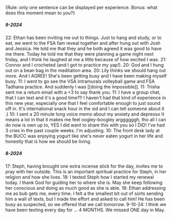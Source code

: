 {Rule: only one sentence can be displayed per experience. Bonus: what does this moment mean to you?}

##### 9-2024

22: Ethan has been inviting me out to things.
	Just to hang and study, or to eat, we went to the FSA fam reveal together and after hung out with Josh and Jessica. He told me that they and he both agreed it was good to have me there. Today he told me that they were planning a game night next friday, and I think he laughed at me a little because of how excited I was.
21: Connor and I crocheted (and I got to practice my yap!).
20: God and I hung out on a bean bag in the meditation area.
20: Lily thinks we should hang out more.
	And I AGREE! She's been getting busy and I have been making myself busy.
11: I went to go see the VSA intramurals volleyball game and FSA Tadhana practice.
	And suddenly I was [[doing the impossible]].
11: Trisha sent me a return email with a <3 to say thank you.
11: I have a group chat, that I can text and it's a good time?!! 
	I haven't had that kind of experience in this new year, especially one that I feel comfortable enough to just sound off in. It's international snack hour in the sid and I can tell someone about it :)
10: I sent a 20 minute long voice memo about my anxiety and depresso
	It means a lot in that it makes me feel oogley-boogley arggggggh, tho all I can do now is own up to, YES I did want to share this with you so I DID! I've had 3 cries in the past couple weeks. I'm adjusting.
10: The front desk lady at the BUCC was enjoying yogurt like she's never eaten yogurt in her life and honestly that is how we should be living.
##### 8-2024
17: Steph, having brought one extra incense stick for the day, invites me to pray with her outside.
	This is an important spiritual practice for Steph, in her religion and how she lives.
18: I texted Steph how I started my renewal today. 
	I thank God for guiding her to where she is. May she keep following her conscious and doing as much good as she is able.
18: Ethan addressing me as bub gets me, every time.
	I felt a the smallest bit out of sorts sending him a wall of texts, but I made the effort and asked to call him! He has been busy as suspected, so we offered that we call tomorrow.
	9-10-24: I think we have been texting every day for ... 4 MONTHS. We missed ONE day in May. 

